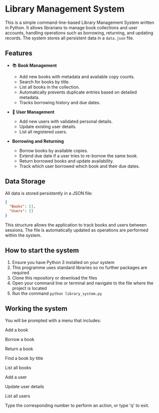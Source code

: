 # Library Management System

This is a simple command-line-based Library Management System written in Python. It allows librarians to manage book collections and user accounts, handling operations such as borrowing, returning, and updating records. The system stores all persistent data in a `data.json` file.


## Features

- 📚 **Book Management**
  - Add new books with metadata and available copy counts.
  - Search for books by title.
  - List all books in the collection.
  - Automatically prevents duplicate entries based on detailed metadata.
  - Tracks borrowing history and due dates.

- 👥 **User Management**
  - Add new users with validated personal details.
  - Update existing user details.
  - List all registered users.

- **Borrowing and Returning**
  - Borrow books by available copies.
  - Extend due date if a user tries to re-borrow the same book.
  - Return borrowed books and update availability.
  - Track which user borrowed which book and their due dates.


## Data Storage

All data is stored persistently in a JSON file:

```json
{
  "Books": [],
  "Users": []
}
```
This structure allows the application to track books and users between sessions. The file is automatically updated as operations are performed within the system.

## How to start the system

1. Ensure you have Python 3 installed on your system
2. This programme uses standard libraries so no further packages are required 
3. Clone this repository or download the files 
4. Open your command line or terminal and navigate to the file where the project is located
5. Run the command ```python library_system.py```



## Working the system

You will be prompted with a menu that includes:

Add a book

Borrow a book

Return a book

Find a book by title

List all books

Add a user

Update user details

List all users

Type the corresponding number to perform an action, or type 'q' to exit.




